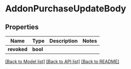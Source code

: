 # AddonPurchaseUpdateBody

## Properties
Name | Type | Description | Notes
------------ | ------------- | ------------- | -------------
**revoked** | **bool** |  | 

[[Back to Model list]](../../README.md#documentation-for-models) [[Back to API list]](../../README.md#documentation-for-api-endpoints) [[Back to README]](../../README.md)

